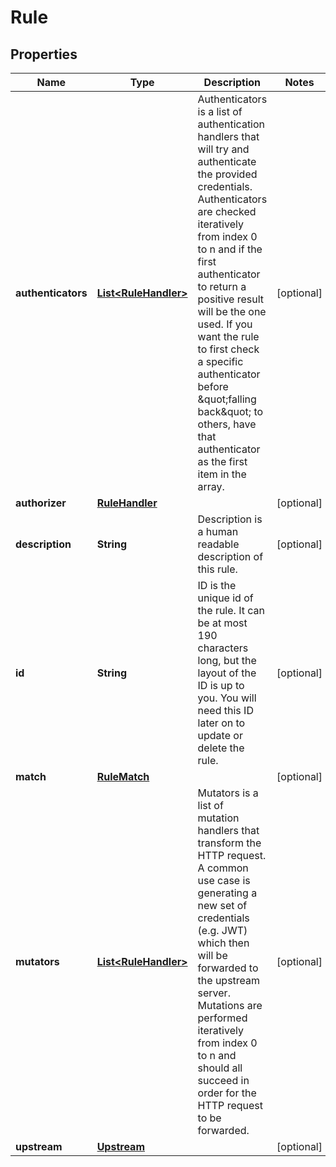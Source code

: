 

# Rule


## Properties

| Name | Type | Description | Notes |
|------------ | ------------- | ------------- | -------------|
|**authenticators** | [**List&lt;RuleHandler&gt;**](RuleHandler.md) | Authenticators is a list of authentication handlers that will try and authenticate the provided credentials. Authenticators are checked iteratively from index 0 to n and if the first authenticator to return a positive result will be the one used.  If you want the rule to first check a specific authenticator  before \&quot;falling back\&quot; to others, have that authenticator as the first item in the array. |  [optional] |
|**authorizer** | [**RuleHandler**](RuleHandler.md) |  |  [optional] |
|**description** | **String** | Description is a human readable description of this rule. |  [optional] |
|**id** | **String** | ID is the unique id of the rule. It can be at most 190 characters long, but the layout of the ID is up to you. You will need this ID later on to update or delete the rule. |  [optional] |
|**match** | [**RuleMatch**](RuleMatch.md) |  |  [optional] |
|**mutators** | [**List&lt;RuleHandler&gt;**](RuleHandler.md) | Mutators is a list of mutation handlers that transform the HTTP request. A common use case is generating a new set of credentials (e.g. JWT) which then will be forwarded to the upstream server.  Mutations are performed iteratively from index 0 to n and should all succeed in order for the HTTP request to be forwarded. |  [optional] |
|**upstream** | [**Upstream**](Upstream.md) |  |  [optional] |



